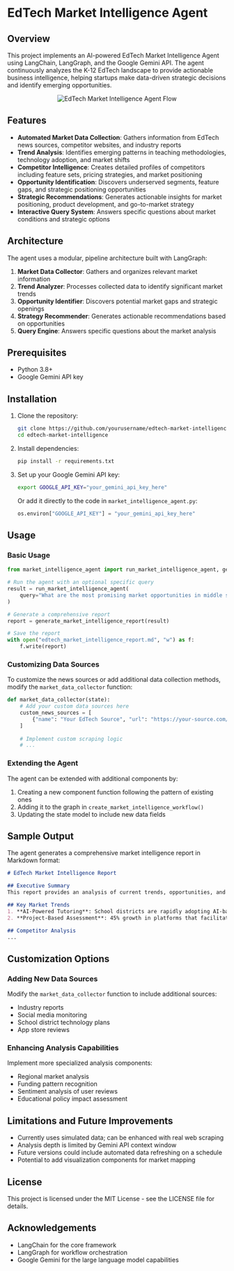 # EdTech Market Intelligence Agent

## Overview

This project implements an AI-powered EdTech Market Intelligence Agent using LangChain, LangGraph, and the Google Gemini API. The agent continuously analyzes the K-12 EdTech landscape to provide actionable business intelligence, helping startups make data-driven strategic decisions and identify emerging opportunities.

<p align="center">
  <img src="/api/placeholder/800/400" alt="EdTech Market Intelligence Agent Flow" />
</p>

## Features

- **Automated Market Data Collection**: Gathers information from EdTech news sources, competitor websites, and industry reports
- **Trend Analysis**: Identifies emerging patterns in teaching methodologies, technology adoption, and market shifts
- **Competitor Intelligence**: Creates detailed profiles of competitors including feature sets, pricing strategies, and market positioning
- **Opportunity Identification**: Discovers underserved segments, feature gaps, and strategic positioning opportunities
- **Strategic Recommendations**: Generates actionable insights for market positioning, product development, and go-to-market strategy
- **Interactive Query System**: Answers specific questions about market conditions and strategic options

## Architecture

The agent uses a modular, pipeline architecture built with LangGraph:

1. **Market Data Collector**: Gathers and organizes relevant market information
2. **Trend Analyzer**: Processes collected data to identify significant market trends
3. **Opportunity Identifier**: Discovers potential market gaps and strategic openings
4. **Strategy Recommender**: Generates actionable recommendations based on opportunities
5. **Query Engine**: Answers specific questions about the market analysis

## Prerequisites

- Python 3.8+
- Google Gemini API key

## Installation

1. Clone the repository:
   ```bash
   git clone https://github.com/yourusername/edtech-market-intelligence.git
   cd edtech-market-intelligence
   ```

2. Install dependencies:
   ```bash
   pip install -r requirements.txt
   ```

3. Set up your Google Gemini API key:
   ```bash
   export GOOGLE_API_KEY="your_gemini_api_key_here"
   ```
   
   Or add it directly to the code in `market_intelligence_agent.py`:
   ```python
   os.environ["GOOGLE_API_KEY"] = "your_gemini_api_key_here"
   ```

## Usage

### Basic Usage

```python
from market_intelligence_agent import run_market_intelligence_agent, generate_market_intelligence_report

# Run the agent with an optional specific query
result = run_market_intelligence_agent(
    query="What are the most promising market opportunities in middle school math education?"
)

# Generate a comprehensive report
report = generate_market_intelligence_report(result)

# Save the report
with open("edtech_market_intelligence_report.md", "w") as f:
    f.write(report)
```

### Customizing Data Sources

To customize the news sources or add additional data collection methods, modify the `market_data_collector` function:

```python
def market_data_collector(state):
    # Add your custom data sources here
    custom_news_sources = [
        {"name": "Your EdTech Source", "url": "https://your-source.com/"}
    ]
    
    # Implement custom scraping logic
    # ...
```

### Extending the Agent

The agent can be extended with additional components by:

1. Creating a new component function following the pattern of existing ones
2. Adding it to the graph in `create_market_intelligence_workflow()`
3. Updating the state model to include new data fields

## Sample Output

The agent generates a comprehensive market intelligence report in Markdown format:

```markdown
# EdTech Market Intelligence Report

## Executive Summary
This report provides an analysis of current trends, opportunities, and strategic recommendations for the K-12 EdTech market...

## Key Market Trends
1. **AI-Powered Tutoring**: School districts are rapidly adopting AI-based tutoring solutions...
2. **Project-Based Assessment**: 45% growth in platforms that facilitate project-based evaluation...

## Competitor Analysis
...
```

## Customization Options

### Adding New Data Sources

Modify the `market_data_collector` function to include additional sources:
- Industry reports
- Social media monitoring
- School district technology plans
- App store reviews

### Enhancing Analysis Capabilities

Implement more specialized analysis components:
- Regional market analysis
- Funding pattern recognition
- Sentiment analysis of user reviews
- Educational policy impact assessment

## Limitations and Future Improvements

- Currently uses simulated data; can be enhanced with real web scraping
- Analysis depth is limited by Gemini API context window
- Future versions could include automated data refreshing on a schedule
- Potential to add visualization components for market mapping

## License

This project is licensed under the MIT License - see the LICENSE file for details.

## Acknowledgements

- LangChain for the core framework
- LangGraph for workflow orchestration
- Google Gemini for the large language model capabilities